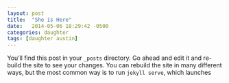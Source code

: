 ```yaml
---
layout: post
title:  "She is Here"
date:   2014-05-06 18:29:42 -0500
categories: daughter
tags: [daughter austin]
---
```

You’ll find this post in your `_posts` directory. Go ahead and edit it and re-build the site to see your changes. You can rebuild the site in many different ways, but the most common way is to run `jekyll serve`, which launches
